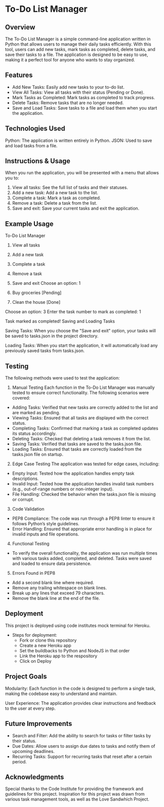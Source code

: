 # To-Do List Manager
## Overview
The To-Do List Manager is a simple command-line application written in Python that allows users to manage their daily tasks efficiently. With this tool, users can add new tasks, mark tasks as completed, delete tasks, and save their tasks to a file. The application is designed to be easy to use, making it a perfect tool for anyone who wants to stay organized.

## Features
- Add New Tasks: Easily add new tasks to your to-do list.
- View All Tasks: View all tasks with their status (Pending or Done).
- Mark Tasks as Completed: Mark tasks as completed to track progress.
- Delete Tasks: Remove tasks that are no longer needed.
- Save and Load Tasks: Save tasks to a file and load them when you start the application.

## Technologies Used
Python: The application is written entirely in Python.
JSON: Used to save and load tasks from a file.


## Instructions & Usage
When you run the application, you will be presented with a menu that allows you to:

1. View all tasks: See the full list of tasks and their statuses.
2. Add a new task: Add a new task to the list.
3. Complete a task: Mark a task as completed.
4. Remove a task: Delete a task from the list.
5. Save and exit: Save your current tasks and exit the application.

## Example Usage

To-Do List Manager
1. View all tasks
2. Add a new task
3. Complete a task
4. Remove a task
5. Save and exit
Choose an option: 1

1. Buy groceries [Pending]
2. Clean the house [Done]

Choose an option: 3
Enter the task number to mark as completed: 1

Task marked as completed!
Saving and Loading Tasks

Saving Tasks: When you choose the "Save and exit" option, your tasks will be saved to tasks.json in the project directory.

Loading Tasks: When you start the application, it will automatically load any previously saved tasks from tasks.json.

## Testing
The following methods were used to test the application:

1. Manual Testing
Each function in the To-Do List Manager was manually tested to ensure correct functionality. The following scenarios were covered:

- Adding Tasks: Verified that new tasks are correctly added to the list and are marked as pending.
- Viewing Tasks: Ensured that all tasks are displayed with the correct status.
- Completing Tasks: Confirmed that marking a task as completed updates its status accordingly.
- Deleting Tasks: Checked that deleting a task removes it from the list.
- Saving Tasks: Verified that tasks are saved to the tasks.json file.
- Loading Tasks: Ensured that tasks are correctly loaded from the tasks.json file on startup.

2. Edge Case Testing
The application was tested for edge cases, including:

- Empty Input: Tested how the application handles empty task descriptions.
- Invalid Input: Tested how the application handles invalid task numbers (e.g., out-of-range numbers or non-integer input).
- File Handling: Checked the behavior when the tasks.json file is missing or corrupt.

3. Code Validation
- PEP8 Compliance: The code was run through a PEP8 linter to ensure it follows Python’s style guidelines.
- Error Handling: Ensured that appropriate error handling is in place for invalid inputs and file operations.

4. Functional Testing
- To verify the overall functionality, the application was run multiple times with various tasks added, completed, and deleted. Tasks were saved and loaded to ensure data persistence.

5. Errors Found in PEP8
- Add a second blank line where required.
- Remove any trailing whitespace on blank lines.
- Break up any lines that exceed 79 characters.
- Remove the blank line at the end of the file.

## Deployment
This project is deployed using code institutes mock terminal for Heroku. 

- Steps for deployment:
  - Fork or clone this repository
  - Create a new Heroku app
  - Set the buildbacks to Python and NodeJS in that order
  - Link the Heroku app to the respository
  - Click on Deploy


## Project Goals
Modularity: Each function in the code is designed to perform a single task, making the codebase easy to understand and maintain.

User Experience: The application provides clear instructions and feedback to the user at every step.

## Future Improvements
- Search and Filter: Add the ability to search for tasks or filter tasks by their status.
- Due Dates: Allow users to assign due dates to tasks and notify them of upcoming deadlines.
- Recurring Tasks: Support for recurring tasks that reset after a certain period.

## Acknowledgments
Special thanks to the Code Institute for providing the framework and guidelines for this project.
Inspiration for this project was drawn from various task management tools, as well as the Love Sandwhich Project.
